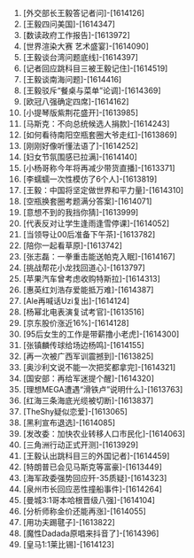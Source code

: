
1. [外交部长王毅答记者问]-[1614126]
1. [王毅四问美国]-[1614347]
1. [数读政府工作报告]-[1613972]
1. [世界渲染大赛 艺术盛宴]-[1614090]
1. [王毅谈台湾问题底线]-[1614397]
1. [记者回应跳科目三被王毅记住]-[1614519]
1. [王毅谈南海问题]-[1614416]
1. [王毅驳斥“餐桌与菜单”论调]-[1614369]
1. [欧冠八强确定四席]-[1614162]
1. [小提琴版紫荆花盛开]-[1613985]
1. [马斯克：不向总统候选人捐款]-[1614243]
1. [如何看待南阳空瓶套圈大爷走红]-[1613869]
1. [刚刚好像听懂法语了]-[1614252]
1. [妇女节氛围感已拉满]-[1614140]
1. [小杨哥称今年将再减少带货直播]-[1613371]
1. [李蠕蠕一次性模仿了6个人]-[1613819]
1. [王毅：中国将坚定做世界和平力量]-[1614310]
1. [空瓶换套圈考题满分答案]-[1614071]
1. [意想不到的我挡你猜]-[1613999]
1. [代表反对让学生逢雨逢雪停课]-[1614052]
1. [当领导让00后准备下午茶]-[1613782]
1. [陪你一起看草原]-[1613742]
1. [张志磊：一拳重击能送帕克入眠]-[1614167]
1. [挑战帮花小龙找回道心]-[1613797]
1. [苹果汽车曾考虑收购特斯拉]-[1614313]
1. [惠英红刘浩存爱能抵万难]-[1614387]
1. [Ale再喊话Uzi复出]-[1614124]
1. [杨幂北电表演复试考官]-[1613516]
1. [京东股价涨近16%]-[1614128]
1. [95后女生的工作是带薪撸小老虎]-[1614300]
1. [张镇麟传球给场边杨鸣]-[1614155]
1. [再一次被广西军训震撼到]-[1613825]
1. [奥沙利文说不能一次把奖都拿完]-[1614321]
1. [国安部：再给军迷提个醒]-[1614320]
1. [理想MEGA遭遇“滑铁卢”说明什么]-[1613763]
1. [红海三条海底光缆被切断]-[1613837]
1. [TheShy疑似恋爱]-[1613065]
1. [黑利宣布退选]-[1614085]
1. [发改委：加快农业转移人口市民化]-[1614063]
1. [三角洲行动正式开测]-[1613929]
1. [王毅认出跳科目三的外国记者]-[1614459]
1. [特朗普已会见马斯克等富豪]-[1613449]
1. [海军政委强势回应歼-35质疑]-[1614323]
1. [泉州市长回应恶性撞船事件]-[1614264]
1. [曼城3:1哥本哈根晋级八强]-[1614104]
1. [分析师称金价还能再涨]-[1614055]
1. [用功夫踢毽子]-[1613822]
1. [魔性Dadada原唱来抖音了]-[1614396]
1. [皇马1:1莱比锡]-[1614123]